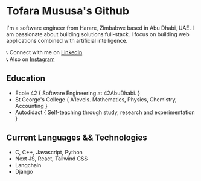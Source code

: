 # Tofara Mususa's Github

I'm a software engineer from Harare, Zimbabwe based in Abu Dhabi, UAE. I am passionate about building solutions full-stack. I focus on building web applications combined with artificial intelligence.

   📞 Connect with me on [LinkedIn](https://www.linkedin.com/in/tofara-mususa/)   
   📞 Also on [Instagram](https://www.instagram.com/tofara_m)   

## Education

- Ecole 42 { Software Engineering at 42AbuDhabi. }  
- St George's College { A'levels. Mathematics, Physics, Chemistry, Accounting }    
- Autodidact { Self-teaching through study, research and experimentation }    

## Current Languages && Technologies

 - C, C++, Javascript, Python   
 - Next JS, React, Tailwind CSS   
 - Langchain   
 - Django    
